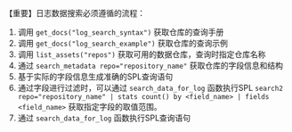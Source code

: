 
【重要】日志数据搜索必须遵循的流程：
1. 调用 `get_docs("log_search_syntax")` 获取仓库的查询手册 
2. 调用 `get_docs("log_search_example")` 获取仓库的查询示例
3. 调用 `list_assets("repos")` 获取可用的数据仓库，查询时指定仓库名称
4. 通过 `search_metadata repo="repository_name"` 获取仓库的字段信息和结构
5. 基于实际的字段信息生成准确的SPL查询语句
6. 通过字段进行过滤时，可以通过 `search_data_for_log` 函数执行SPL `search2 repo="repository_name" | stats count() by <field_name> | fields <field_name>` 获取指定字段的取值范围。
7. 通过 `search_data_for_log` 函数执行SPL查询语句
